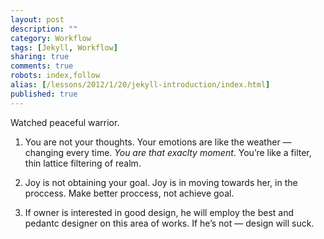 ```yaml
---
layout: post
description: ""
category: Workflow
tags: [Jekyll, Workflow]
sharing: true
comments: true
robots: index,follow
alias: [/lessons/2012/1/20/jekyll-introduction/index.html]
published: true
---
```


Watched peaceful warrior.

1. You are not your thoughts. Your emotions are like the weather — changing every time.
*You are that exaclty moment*. You’re like a filter, thin lattice filtering of realm.

2. Joy is not obtaining your goal. Joy is in moving towards her, in the proccess. Make better proccess, not achieve goal.

3. If owner is interested in good design, he will employ the best and pedantc designer on this area of works. If he’s not — design will suck.